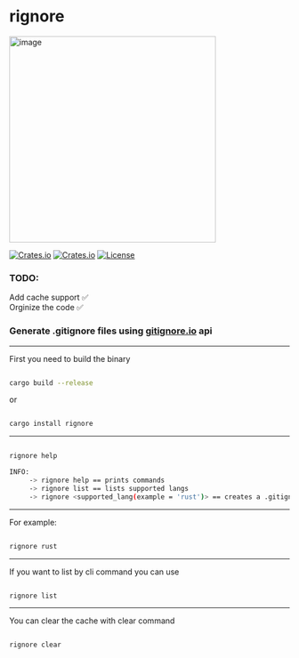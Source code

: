# rignore

<img width="371" alt="image" src="https://user-images.githubusercontent.com/112097111/189715281-6287eecc-b939-4f5c-9e59-b1ce54af14fa.png">

[![Crates.io](https://img.shields.io/crates/v/rignore?style=flat-square)](https://crates.io/crates/rignore)
[![Crates.io](https://img.shields.io/crates/d/rignore?style=flat-square)](https://crates.io/crates/rignore)
[![License](https://img.shields.io/badge/license-MIT-blue?style=flat-square)](LICENSE-MIT)

### TODO:

Add cache support ✅\
Orginize the code ✅

### Generate .gitignore files using [gitignore.io](https://gitignore.io) api

---

First you need to build the binary

```bash

cargo build --release

```

or

```bash

cargo install rignore

```

---

```bash

rignore help

INFO:
     -> rignore help == prints commands
     -> rignore list == lists supported langs
     -> rignore <supported_lang(example = 'rust')> == creates a .gitignore file

```

---

For example:

```bash

rignore rust

```

---

If you want to list by cli command you can use

```bash

rignore list

```

---

You can clear the cache with clear command

```bash

rignore clear

```

